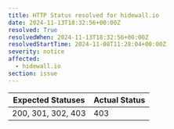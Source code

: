 ```yaml
---
title: HTTP Status resolved for hidewall.io
date: 2024-11-13T18:32:56+00:00Z
resolved: True
resolvedWhen: 2024-11-13T18:32:56+00:00Z
resolvedStartTime: 2024-11-08T11:28:04+00:00Z
severity: notice
affected:
  - hidewall.io
section: issue
---
```


| Expected Statuses | Actual Status  |
|-------------------|----------------|
| 200, 301, 302, 403 | 403 |
